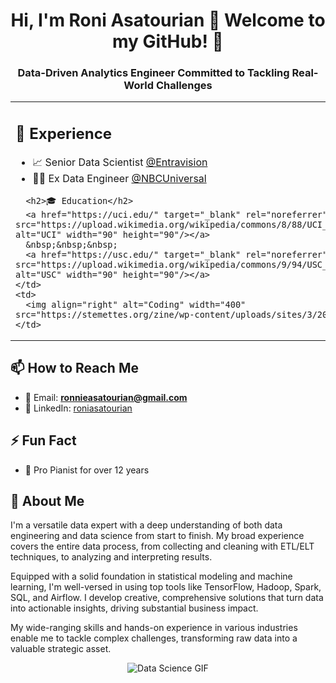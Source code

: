 <h1 align="center">Hi, I'm Roni Asatourian 👋 Welcome to my GitHub! 🧪</h1>
<h3 align="center">Data-Driven Analytics Engineer Committed to Tackling Real-World Challenges</h3>

<table>
  <tr>
    <td>
      <h2>💼 Experience</h2>
      <ul>
        <li>📈 Senior Data Scientist <a href="https://entravision.com/">@Entravision</a></li>
        <li>👨‍💻 Ex Data Engineer <a href="https://www.nbcuniversal.com/">@NBCUniversal</a></li>
      </ul>
      
      <h2>🎓 Education</h2>
      <a href="https://uci.edu/" target="_blank" rel="noreferrer"><img src="https://upload.wikimedia.org/wikipedia/commons/8/88/UCI_Anteaters_logo.png" alt="UCI" width="90" height="90"/></a>
      &nbsp;&nbsp;&nbsp;
      <a href="https://usc.edu/" target="_blank" rel="noreferrer"><img src="https://upload.wikimedia.org/wikipedia/commons/9/94/USC_Trojans_logo.svg" alt="USC" width="90" height="90"/></a>
    </td>
    <td>
      <img align="right" alt="Coding" width="400" src="https://stemettes.org/zine/wp-content/uploads/sites/3/2021/12/ai-gif.gif">
    </td>
  </tr>
</table>

## 📫 How to Reach Me
- 📧 Email: **ronnieasatourian@gmail.com**
- 🔗 LinkedIn: [roniasatourian](https://linkedin.com/in/roniasatourian)

## ⚡ Fun Fact
- 🎹 Pro Pianist for over 12 years

## 🚀 About Me
I'm a versatile data expert with a deep understanding of both data engineering and data science from start to finish. My broad experience covers the entire data process, from collecting and cleaning with ETL/ELT techniques, to analyzing and interpreting results.

Equipped with a solid foundation in statistical modeling and machine learning, I'm well-versed in using top tools like TensorFlow, Hadoop, Spark, SQL, and Airflow. I develop creative, comprehensive solutions that turn data into actionable insights, driving substantial business impact.

My wide-ranging skills and hands-on experience in various industries enable me to tackle complex challenges, transforming raw data into a valuable strategic asset.

<p align="center">
  <img src="https://miro.medium.com/v2/resize:fit:720/1*n3FAnk_c97ptZt1YW7cEqw.gif" alt="Data Science GIF" />
</p>
